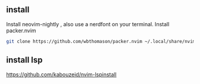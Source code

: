 ## install
Install neovim-nightly , also use a nerdfont on your terminal.
Install packer.nvim
```bash
git clone https://github.com/wbthomason/packer.nvim ~/.local/share/nvim/site/pack/packer/start/packer.nvim
```

## install lsp
https://github.com/kabouzeid/nvim-lspinstall